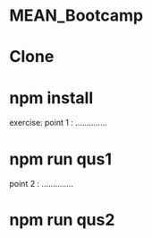 # MEAN_Bootcamp

# Clone
# npm install

exercise:
point 1 : ..............
# npm run qus1



point 2 : ..............
# npm run qus2